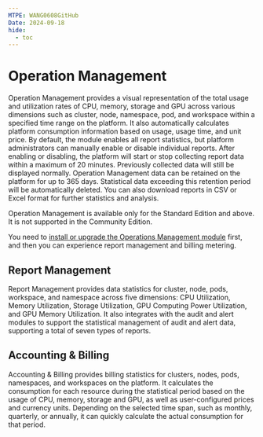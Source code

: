 ```yaml
---
MTPE: WANG0608GitHub
Date: 2024-09-18
hide:
  - toc
---
```


# Operation Management

Operation Management provides a visual representation of the total usage and utilization rates of CPU,
memory, storage and GPU across various dimensions such as cluster, node, namespace, pod, and workspace
within a specified time range on the platform. It also automatically calculates platform consumption
information based on usage, usage time, and unit price. By default, the module enables all report statistics,
but platform administrators can manually enable or disable individual reports. After enabling or disabling,
the platform will start or stop collecting report data within a maximum of 20 minutes. Previously collected
data will still be displayed normally. Operation Management data can be retained on the platform for up to
365 days. Statistical data exceeding this retention period will be automatically deleted. You can also download
reports in CSV or Excel format for further statistics and analysis.

Operation Management is available only for the Standard Edition and above. It is not supported in the Community Edition.

You need to [install or upgrade the Operations Management module](./gmagpie-offline-install.md) first, and then you can experience report management and billing metering.

## Report Management

Report Management provides data statistics for cluster, node, pods, workspace, and namespace across
five dimensions: CPU Utilization, Memory Utilization, Storage Utilization, GPU Computing Power Utilization,
and GPU Memory Utilization. It also integrates with the audit and alert modules to support the statistical
management of audit and alert data, supporting a total of seven types of reports.

## Accounting & Billing

Accounting & Billing provides billing statistics for clusters, nodes, pods, namespaces, and workspaces
on the platform. It calculates the consumption for each resource during the statistical period based on
the usage of CPU, memory, storage and GPU, as well as user-configured prices and currency units. Depending
on the selected time span, such as monthly, quarterly, or annually, it can quickly calculate the actual
consumption for that period.
